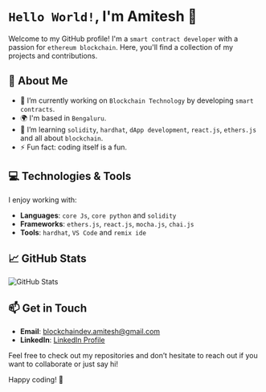 # `Hello World!`, I'm Amitesh 👋

Welcome to my GitHub profile! I'm a `smart contract developer` with a passion for `ethereum blockchain`. Here, you'll find a collection of my projects and contributions.

## 🌱 About Me

- 🔭 I’m currently working on `Blockchain Technology` by developing `smart contracts`.
- 🌍 I'm based in `Bengaluru`.
- 🧠 I’m learning `solidity`, `hardhat`, `dApp development`, `react.js`, `ethers.js` and all about `blockchain`.
- ⚡ Fun fact: coding itself is a fun.

## 💻 Technologies & Tools

I enjoy working with:

- **Languages**: `core Js`, `core python` and `solidity`
- **Frameworks**: `ethers.js`, `react.js`, `mocha.js`, `chai.js`
- **Tools**: `hardhat`, `VS Code` and `remix ide`

## 📈 GitHub Stats

![GitHub Stats](https://github-readme-stats.vercel.app/api?username=blockchainDevAmitesh&show_icons=true&hide_title=true&count_private=true&theme=radical)

## 📫 Get in Touch

- **Email**: blockchaindev.amitesh@gmail.com
- **LinkedIn**: [LinkedIn Profile](https://www.linkedin.com/in/amitesh-gautam-1327a7336)

Feel free to check out my repositories and don’t hesitate to reach out if you want to collaborate or just say hi!

Happy coding! 🚀

